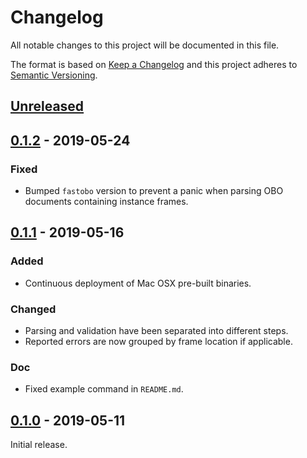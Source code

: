 # Changelog
All notable changes to this project will be documented in this file.

The format is based on [Keep a Changelog](http://keepachangelog.com/en/1.0.0/)
and this project adheres to [Semantic Versioning](http://semver.org/spec/v2.0.0.html).


## [Unreleased]

[Unreleased]: https://github.com/fastobo/fastobo/compare/v0.1.2...HEAD


## [0.1.2] - 2019-05-24

[0.1.2]: https://github.com/fastobo/fastobo/compare/v0.1.1...v0.1.2

### Fixed
- Bumped `fastobo` version to prevent a panic when parsing OBO
  documents containing instance frames.


## [0.1.1] - 2019-05-16

[0.1.1]: https://github.com/fastobo/fastobo/compare/v0.1.0...v0.1.1

### Added
- Continuous deployment of Mac OSX pre-built binaries.

### Changed
- Parsing and validation have been separated into different steps.
- Reported errors are now grouped by frame location if applicable.

### Doc
- Fixed example command in `README.md`.


## [0.1.0] - 2019-05-11

[0.1.0]: https://github.com/fastobo/fastobo/compare/239f642...v0.1.0

Initial release.
